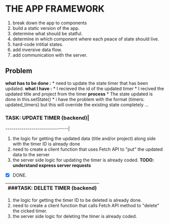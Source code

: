 
                           
# THE APP FRAMEWORK     
                           
1. break down the app to components
1. build a static version of the app.
1. determine what should be statful.
1. determine in which component where each peace of state should live.
1. hard-code intitial states.
1. add inversive data flow.
1. add communication with the server.

## Problem			

**what has to be done :**
    * need to update the state timer that has been updated.
__what I have :__ 
    * I recieved the id of the updated timer 
    * I recived the updated title and project from the timer
__process__
    * The state updated is done in this.setState()
    * i have the problem with the format {timers: updated_timers} but this will override the existing state completely
    ...

### TASK: UPDATE TIMER (backend)|
-------------------------------|

1. the logic for getting the updated data (title and/or project) along side with the timer ID is already done
1. need to create a client function that uses Fetch API to "put" the updated data to the server
1. the server side logic for updating the timer is already coded.
**TODO: understand express server requests** 
- [x] DONE.

###TASK: DELETE TIMER (backend)|	
-------------------------------|	

1. the logic for getting the timer ID to be deleted is already done.
2. need to create a client function that calls Fetch API method to "delete" the cicked timer.
3. the server side logic for deleting the timer is already coded.
